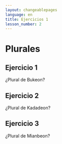 ```yaml
---
layout: changeablepages
language: en
title: Ejercicios 1
lesson_number: 2
---
```


# Plurales

## Ejercicio 1
¿Plural de Bukeon?
<div id="exerciseContainer1"></div>

## Ejercicio 2
¿Plural de Kadadeon?
<div id="exerciseContainer2"></div>

## Ejercicio 3
¿Plural de Mianbeon?
<div id="exerciseContainer3"></div>

<script src="exercise.js"></script>
<script>
    document.addEventListener('DOMContentLoaded', function() {
        console.log('DOM fully loaded and parsed');
        const language = '{{ page.language }}'; // Get the language from the front matter

        // Exercise 1
        generateExercise(
            'exerciseContainer1',
            'Buk__eon',
            ['r', 's', 'us'],
            's',
            language
        );

        // Exercise 2 (Example for another sentence)
        generateExercise(
            'exerciseContainer2',
            'Kadad__eon',
            ['us', 's', 'r'],
            'r',
            language
        );

        generateExercise(
            'exerciseContainer3',
            'Mianb__eon',
            ['s', 'r', 'us'],
            'r',
            language
        );
    });
</script>
